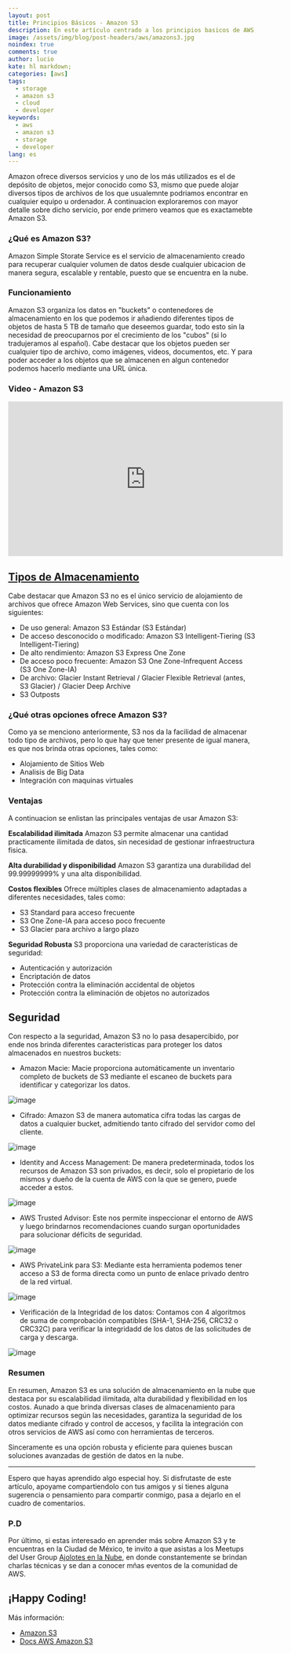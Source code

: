 ```yaml
---
layout: post
title: Principios Básicos - Amazon S3
description: En este artículo centrado a los principios basicos de AWS, aprenderemos sobre el servicio de almacenamiento de objetos mejor conocido como S3.
image: /assets/img/blog/post-headers/aws/amazons3.jpg
noindex: true
comments: true
author: lucio
kate: hl markdown;
categories: [aws]
tags:
  - storage
  - amazon s3
  - cloud
  - developer
keywords:
  - aws
  - amazon s3
  - storage
  - developer
lang: es
---
```


Amazon ofrece diversos servicios y uno de los más utilizados es el de depósito de objetos, mejor conocido como S3, mismo que puede alojar diversos tipos de archivos de los que usualemnte podriamos encontrar en cualquier equipo u ordenador. A continuacion exploraremos con mayor detalle sobre dicho servicio, por ende primero veamos que es exactamebte Amazon S3.

### ¿Qué es Amazon S3?
Amazon Simple Storate Service es el servicio de almacenamiento creado para recuperar cualquier volumen de datos desde cualquier ubicacion de manera segura, escalable y rentable, puesto que se encuentra en la nube.

### Funcionamiento
Amazon S3 organiza los datos en "buckets" o contenedores de almacenamiento en los que podemos ir añadiendo diferentes tipos de objetos de hasta 5 TB de tamaño que deseemos guardar, todo esto sin la necesidad de preocuparnos por el crecimiento de los "cubos" (si lo tradujeramos al español). Cabe destacar que los objetos pueden ser cualquier tipo de archivo, como imágenes, videos, documentos, etc. Y para poder acceder a los objetos que se almacenen en algun contenedor podemos hacerlo mediante una URL única.

### Video - Amazon S3
<iframe width="560" height="315" src="https://www.youtube.com/embed/zSXpnzAtrHA?si=XHCGGR-YD4TxAKuw" title="YouTube video player" frameborder="0" allow="accelerometer; autoplay; clipboard-write; encrypted-media; gyroscope; picture-in-picture; web-share" referrerpolicy="strict-origin-when-cross-origin" allowfullscreen></iframe>

## [Tipos de Almacenamiento](https://aws.amazon.com/es/s3/storage-classes/?gclid=CjwKCAiAxqC6BhBcEiwAlXp459Yr0Eu932MEmP_o8t9OUewPbJFAF0quTm-lgpdRCAPf75WuCk7e5hoC5aUQAvD_BwE&trk=403e297f-6f7f-4dc0-9757-182e9e9f956c&sc_channel=ps&ef_id=CjwKCAiAxqC6BhBcEiwAlXp459Yr0Eu932MEmP_o8t9OUewPbJFAF0quTm-lgpdRCAPf75WuCk7e5hoC5aUQAvD_BwE:G:s&s_kwcid=AL!4422!3!646996315409!e!!g!!amazon%20s3!19636895691!149631417590)

Cabe destacar que Amazon S3 no es el único servicio de alojamiento de archivos que ofrece Amazon Web Services, sino que cuenta con los siguientes:

- De uso general: Amazon S3 Estándar (S3 Estándar)
- De acceso desconocido o modificado: Amazon S3 Intelligent-Tiering (S3 Intelligent-Tiering)
- De alto rendimiento: Amazon S3 Express One Zone
- De acceso poco frecuente: Amazon S3 One Zone-Infrequent Access (S3 One Zone-IA)
- De archivo: Glacier Instant Retrieval / Glacier Flexible Retrieval (antes, S3 Glacier) / Glacier Deep Archive
- S3 Outposts

### ¿Qué otras opciones ofrece Amazon S3?
Como ya se menciono anteriormente, S3 nos da la facilidad de almacenar todo tipo de archivos, pero lo que hay que tener presente de igual manera, es que nos brinda otras opciones, tales como:

* Alojamiento de Sitios Web
* Analisis de Big Data
* Integración con maquinas virtuales

### Ventajas
A continuacion se enlistan las principales ventajas de usar Amazon S3:

**Escalabilidad ilimitada**
Amazon S3 permite almacenar una cantidad practicamente ilimitada de datos, sin necesidad de gestionar infraestructura fisica.

**Alta durabilidad y disponibilidad**
Amazon S3 garantiza una durabilidad del 99.99999999% y una alta disponibilidad.

**Costos flexibles**
Ofrece múltiples clases de almacenamiento adaptadas a diferentes necesidades, tales como:
- S3 Standard para acceso frecuente
- S3 One Zone-IA para acceso poco frecuente
- S3 Glacier para archivo a largo plazo

**Seguridad Robusta**
S3 proporciona una variedad de características de seguridad:
- Autenticación y autorización
- Encriptación de datos
- Protección contra la eliminación accidental de objetos
- Protección contra la eliminación de objetos no autorizados

## Seguridad
Con respecto a la seguridad, Amazon S3 no lo pasa desapercibido, por ende nos brinda diferentes caracteristicas para proteger los datos almacenados en nuestros buckets:

- Amazon Macie: Macie proporciona automáticamente un inventario completo de buckets de S3 mediante el escaneo de buckets para identificar y categorizar los datos.

![image](/assets/img/blog/tutorials/aws-s3/amazonmacie.png) 

- Cifrado: Amazon S3 de manera automatica cifra todas las cargas de datos a cualquier bucket, admitiendo tanto cifrado del servidor como del cliente.

![image](/assets/img/blog/tutorials/aws-s3/amazoncifrado.png) 

- Identity and Access Management: De manera predeterminada, todos los recursos de Amazon S3 son privados, es decir, solo el propietario de los mismos y dueño de la cuenta de AWS con la que se genero, puede acceder a estos.

![image](/assets/img/blog/tutorials/aws-s3/amazonidentity.png) 

- AWS Trusted Advisor: Este nos permite inspeccionar el entorno de AWS y luego brindarnos recomendaciones cuando surgan oportunidades para solucionar déficits de seguridad.

![image](/assets/img/blog/tutorials/aws-s3/trustedadvisor.png) 

- AWS PrivateLink para S3: Mediante esta herramienta podemos tener acceso a S3 de forma directa como un punto de enlace privado dentro de la red virtual.

![image](/assets/img/blog/tutorials/aws-s3/privatelink.png) 

- Verificación de la Integridad de los datos: Contamos con 4 algoritmos de suma de comprobación compatibles (SHA-1, SHA-256, CRC32 o CRC32C) para verificar la integridadd de los datos de las solicitudes de carga y descarga.

![image](/assets/img/blog/tutorials/aws-s3/integridaddatos.png) 

### Resumen

En resumen, Amazon S3 es una solución de almacenamiento en la nube que destaca por su escalabilidad ilimitada, alta durabilidad y flexibilidad en los costos. Aunado a que brinda diversas clases de almacenamiento para optimizar recursos según las necesidades, garantiza la seguridad de los datos mediante cifrado y control de accesos, y facilita la integración con otros servicios de AWS así como con herramientas de terceros.

Sinceramente es una opción robusta y eficiente para quienes buscan soluciones avanzadas de gestión de datos en la nube.

----

Espero que hayas aprendido algo especial hoy. Si disfrutaste de este artículo, apoyame compartiendolo con tus amigos y si tienes alguna sugerencia o pensamiento para compartir conmigo, pasa a dejarlo en el cuadro de comentarios.

### P.D
Por último, si estas interesado en aprender más sobre Amazon S3 y te encuentras en la Ciudad de México, te invito a que asistas a los Meetups del User Group [Ajolotes en la Nube](https://www.meetup.com/es-ES/ajolotesenlanube/), en donde constantemente se brindan charlas técnicas y se dan a conocer mñas eventos de la comunidad de AWS. 

## ¡Happy Coding! 

Más información:

- [Amazon S3](https://aws.amazon.com/es/s3/)
- [Docs AWS Amazon S3](https://docs.aws.amazon.com/es_es/AmazonS3/latest/userguide/Welcome.html)
